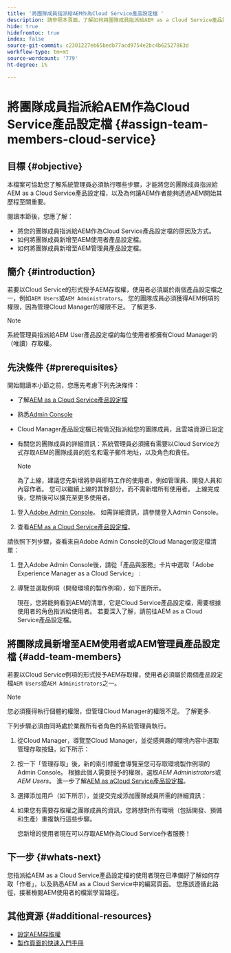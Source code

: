 ```yaml
---
title: '將團隊成員指派給AEM作為Cloud Service產品設定檔 '
description: 請參照本頁面，了解如何將團隊成員指派給AEM as a Cloud Service產品設定檔
hide: true
hidefromtoc: true
index: false
source-git-commit: c2301227eb65bedb77acd9754e2bc4b62527863d
workflow-type: tm+mt
source-wordcount: '779'
ht-degree: 1%

---
```



# 將團隊成員指派給AEM作為Cloud Service產品設定檔 {#assign-team-members-cloud-service}

## 目標 {#objective}

本檔案可協助您了解系統管理員必須執行哪些步驟，才能將您的團隊成員指派給AEM as a Cloud Service產品設定檔，以及為何讓AEM作者能夠透過AEM開始其歷程至關重要。

閱讀本節後，您應了解：

* 將您的團隊成員指派給AEM作為Cloud Service產品設定檔的原因及方式。
* 如何將團隊成員新增至AEM使用者產品設定檔。
* 如何將團隊成員新增至AEM管理員產品設定檔。


## 簡介 {#introduction}

若要以Cloud Service的形式授予AEM存取權，使用者必須屬於兩個產品設定檔之一，例如`AEM Users`或`AEM Administrators`。 您的團隊成員必須獲得AEM例項的權限，因為管理Cloud Manager的權限不足。 了解更多.

>[!NOTE]
>系統管理員指派給AEM User產品設定檔的每位使用者都擁有Cloud Manager的（唯讀）存取權。

## 先決條件 {#prerequisites}

開始閱讀本小節之前，您應先考慮下列先決條件：

* 了解[AEM as a Cloud Service產品設定檔](https://experienceleague.adobe.com/docs/experience-manager-cloud-service/onboarding/onboarding-concepts/aem-cs-team-product-profiles.html?lang=en#aem-product-profiles)
* 熟悉[Admin Console](https://experienceleague.adobe.com/docs/experience-manager-cloud-service/onboarding/onboarding-concepts/admin-console.html?lang=en)
* Cloud Manager產品設定檔已視情況指派給您的團隊成員，且雲端資源已設定
* 有關您的團隊成員的詳細資訊：系統管理員必須擁有需要以Cloud Service方式存取AEM的團隊成員的姓名和電子郵件地址，以及角色和責任。

   >[!NOTE]
   >為了上線，建議您先新增將參與即時工作的使用者，例如管理員、開發人員和內容作者。 您可以繼續上線的其餘部分，而不需新增所有使用者。 上線完成後，您稍後可以擴充至更多使用者。


1. 登入[Adobe Admin Console](https://experienceleague.adobe.com/docs/experience-manager-cloud-service/onboarding/onboarding-concepts/admin-console.html?lang=en)。 如需詳細資訊，請參閱登入Admin Console。

1. 查看[AEM as a Cloud Service產品設定檔](https://experienceleague.adobe.com/docs/experience-manager-cloud-service/onboarding/onboarding-concepts/aem-cs-team-product-profiles.html?lang=en#aem-product-profiles)。

請依照下列步驟，查看來自Adobe Admin Console的Cloud Manager設定檔清單：

1. 登入Adobe Admin Console後，請從「產品與服務」卡片中選取「Adobe Experience Manager as a Cloud Service」 :

1. 導覽並選取例項（開發環境的製作例項），如下圖所示。

   現在，您將能夠看到AEM的清單，它是Cloud Service產品設定檔，需要根據使用者的角色指派給使用者。 若要深入了解，請前往AEM as a Cloud Service產品設定檔。


## 將團隊成員新增至AEM使用者或AEM管理員產品設定檔 {#add-team-members}

若要以Cloud Service例項的形式授予AEM存取權，使用者必須屬於兩個產品設定檔`AEM Users`或`AEM Administrators`之一。

>[!NOTE]
>您必須獲得執行個體的權限，但管理Cloud Manager的權限不足。 了解更多.

下列步驟必須由同時處於業務所有者角色的系統管理員執行。

1. 從Cloud Manager，導覽至Cloud Manager，並從感興趣的環境內容中選取管理存取按鈕，如下所示：

1. 按一下「管理存取」後，新的索引標籤會導覽至您可存取環境製作例項的Admin Console。 根據此個人需要授予的權限，選取&#x200B;*AEM Administrators*&#x200B;或&#x200B;*AEM Users*。 進一步了解[AEM as aCloud Service產品設定檔](https://experienceleague.adobe.com/docs/experience-manager-cloud-service/onboarding/onboarding-concepts/aem-cs-team-product-profiles.html?lang=en#aem-product-profiles)。

1. 選擇添加用戶（如下所示），並提交完成添加團隊成員所需的詳細資訊：


1. 如果您有需要存取權之團隊成員的資訊，您將想對所有環境（包括開發、預備和生產）重複執行這些步驟。

   您新增的使用者現在可以存取AEM作為Cloud Service作者服務！


## 下一步 {#whats-next}

您指派給AEM as a Cloud Service產品設定檔的使用者現在已準備好了解如何存取「作者」，以及熟悉AEM as a Cloud Service中的編寫頁面。 您應該遵循此路徑，接著檢閱AEM使用者的檔案學習路徑。

## 其他資源 {#additional-resources}

* [設定AEM存取權](https://experienceleague.adobe.com/docs/experience-manager-learn/cloud-service/accessing/walk-through.html?lang=en)
* [製作頁面的快速入門手冊](https://experienceleague.adobe.com/docs/experience-manager-cloud-service/sites/authoring/getting-started/quick-start.html?lang=en)
